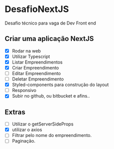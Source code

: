 # DesafioNextJS
Desafio técnico para vaga de Dev Front end

## Criar uma aplicação NextJS
- [x] Rodar na web
- [x] Utilizar Typescript
- [x] Listar Empreendimentos
- [x] Criar Empreendimento
- [ ] Editar Empreendimento
- [ ] Deletar Empreendimento
- [x] Styled-components para construção do layout 
- [ ] Responsivo
- [x] Subir no github, ou bitbucket e afins..

## Extras
- [ ] Utilizar o getServerSideProps
- [x] utilizar o axios
- [ ] Filtrar pelo nome do empreendimento.
- [ ] Paginação.
